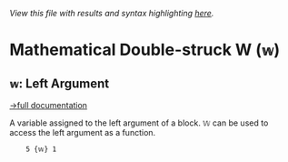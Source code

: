 *View this file with results and syntax highlighting [here](https://mlochbaum.github.io/BQN/help/leftargument.html).*

# Mathematical Double-struck W (`𝕨`)

## `𝕨`: Left Argument
[→full documentation](../doc/syntax.md#blocks)

A variable assigned to the left argument of a block. `𝕎` can be used to access the left argument as a function.

        5 {𝕨} 1
